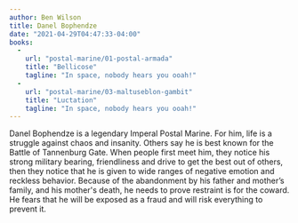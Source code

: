 ```yaml
---
author: Ben Wilson
title: Danel Bophendze
date: "2021-04-29T04:47:33-04:00"
books:
  - 
    url: "postal-marine/01-postal-armada"
    title: "Bellicose"
    tagline: "In space, nobody hears you ooah!"
  - 
    url: "postal-marine/03-maltuseblon-gambit"
    title: "Luctation"
    tagline: "In space, nobody hears you ooah!"
---
```


<!-- NAME is a (Descriptive Phrase).
For him, life is a (WORLDVIEW).
Others say he is best known for (ACCOMPLISHMENT).
When people first meet him, they notice his (DEFINING CHARACTERISTIC & PERSONALITY), then they notice that (TRAITS THAT ADD OR CONTRADICTS DOMINANT TRAIT)
Because of (TRAGEDY), he needs to prove that (LIE).
He fears that (FEAR) and will (FLAW/COMPETING) to prevent it.  -->

Danel Bophendze is a legendary Imperal Postal Marine. For him, life is a struggle against chaos and insanity. Others say he is best known for the Battle of Tannenburg Gate. When people first meet him, they notice his strong military bearing, friendliness and drive to get the best out of others, then they notice that he is given to wide ranges of negative emotion and reckless behavior. Because of the abandonment by his father and mother’s family, and his mother's death, he needs to prove restraint is for the coward. He fears that he will be exposed as a fraud and will risk everything to prevent it. 
